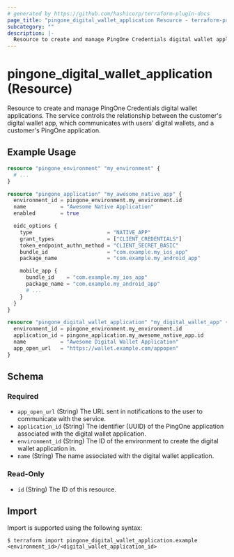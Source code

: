```yaml
---
# generated by https://github.com/hashicorp/terraform-plugin-docs
page_title: "pingone_digital_wallet_application Resource - terraform-provider-pingone"
subcategory: ""
description: |-
  Resource to create and manage PingOne Credentials digital wallet applications. The service controls the relationship between the customer's digital wallet app, which communicates with users' digital wallets, and a customer's PingOne application.
---
```


# pingone_digital_wallet_application (Resource)

Resource to create and manage PingOne Credentials digital wallet applications. The service controls the relationship between the customer's digital wallet app, which communicates with users' digital wallets, and a customer's PingOne application.

## Example Usage

```terraform
resource "pingone_environment" "my_environment" {
  # ...
}

resource "pingone_application" "my_awesome_native_app" {
  environment_id = pingone_environment.my_environment.id
  name           = "Awesome Native Application"
  enabled        = true

  oidc_options {
    type                        = "NATIVE_APP"
    grant_types                 = ["CLIENT_CREDENTIALS"]
    token_endpoint_authn_method = "CLIENT_SECRET_BASIC"
    bundle_id                   = "com.example.my_ios_app"
    package_name                = "com.example.my_android_app"

    mobile_app {
      bundle_id    = "com.example.my_ios_app"
      package_name = "com.example.my_android_app"
      # ...
    }
  }
}

resource "pingone_digital_wallet_application" "my_digital_wallet_app" {
  environment_id = pingone_environment.my_environment.id
  application_id = pingone_application.my_awesome_native_app.id
  name           = "Awesome Digital Wallet Application"
  app_open_url   = "https://wallet.example.com/appopen"
}
```

<!-- schema generated by tfplugindocs -->
## Schema

### Required

- `app_open_url` (String) The URL sent in notifications to the user to communicate with the service.
- `application_id` (String) The identifier (UUID) of the PingOne application associated with the digital wallet application.
- `environment_id` (String) The ID of the environment to create the digital wallet application in.
- `name` (String) The name associated with the digital wallet application.

### Read-Only

- `id` (String) The ID of this resource.

## Import

Import is supported using the following syntax:

```shell
$ terraform import pingone_digital_wallet_application.example <environment_id>/<digital_wallet_application_id>
```
